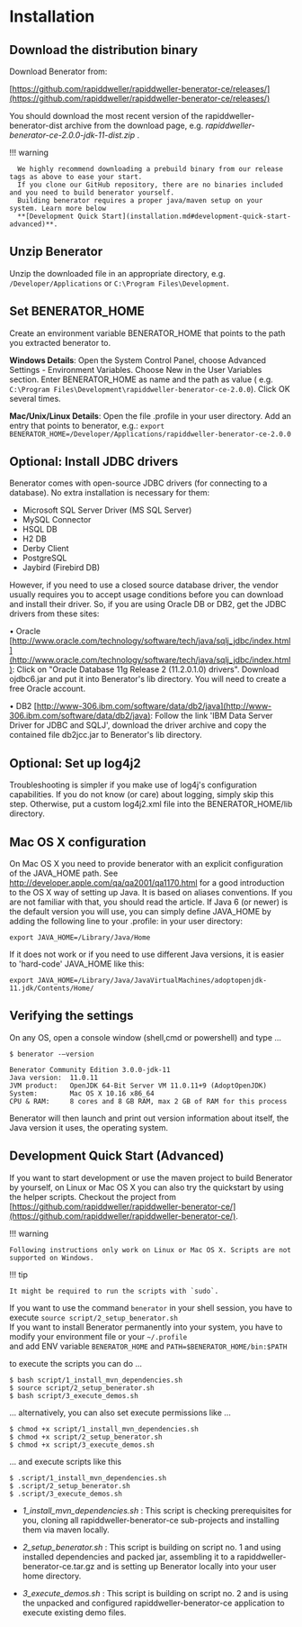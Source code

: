 # Installation

## Download the distribution binary

Download Benerator from: 

[https://github.com/rapiddweller/rapiddweller-benerator-ce/releases/](https://github.com/rapiddweller/rapiddweller-benerator-ce/releases/)

You should download the most recent version of the rapiddweller-benerator-dist archive from the download page, e.g.
_rapiddweller-benerator-ce-2.0.0-jdk-11-dist.zip_ .

!!! warning

      We highly recommend downloading a prebuild binary from our release tags as above to ease your start. 
      If you clone our GitHub repository, there are no binaries included and you need to build benerator yourself. 
      Building benerator requires a proper java/maven setup on your system. Learn more below 
      **[Development Quick Start](installation.md#development-quick-start-advanced)**.

## Unzip Benerator

Unzip the downloaded file in an appropriate directory, e.g. `/Developer/Applications` or `C:\Program Files\Development`.

## Set BENERATOR_HOME

Create an environment variable BENERATOR_HOME that points to the path you extracted benerator to.

**Windows Details**: Open the System Control Panel, choose Advanced Settings - Environment Variables. Choose New in the
User Variables section. Enter BENERATOR_HOME as name and the path as value (
e.g. `C:\Program Files\Development\rapiddweller-benerator-ce-2.0.0`). Click OK several times.

**Mac/Unix/Linux Details**: Open the file .profile in your user directory. Add an entry that points to benerator, e.g.:
`export BENERATOR_HOME=/Developer/Applications/rapiddweller-benerator-ce-2.0.0`

## Optional: Install JDBC drivers

Benerator comes with open-source JDBC drivers (for connecting to a database). No extra installation is necessary for
them:

- Microsoft SQL Server Driver (MS SQL Server)
- MySQL Connector
- HSQL DB
- H2 DB
- Derby Client
- PostgreSQL
- Jaybird (Firebird DB)

However, if you need to use a closed source database driver, the vendor usually requires you to accept usage conditions before you can download and
install their driver. So, if you are using Oracle DB or DB2, get the JDBC drivers from these sites:

• Oracle [http://www.oracle.com/technology/software/tech/java/sqlj_jdbc/index.html](http://www.oracle.com/technology/software/tech/java/sqlj_jdbc/index.html): Click on "Oracle Database 11g Release 2 (11.2.0.1.0) drivers".
Download ojdbc6.jar and put it into Benerator's lib directory. You will need to create a free Oracle account.

• DB2 [http://www-306.ibm.com/software/data/db2/java](http://www-306.ibm.com/software/data/db2/java): Follow the link 'IBM Data Server Driver for JDBC and SQLJ', download the driver archive and
copy the contained file db2jcc.jar to Benerator's lib directory.

## Optional: Set up log4j2

Troubleshooting is simpler if you make use of log4j's configuration capabilities. If you do not know (or care) about logging, simply skip this step.
Otherwise, put a custom log4j2.xml file into the BENERATOR_HOME/lib directory.

## Mac OS X configuration

On Mac OS X you need to provide benerator with an explicit configuration of the JAVA_HOME path. See http://developer.apple.com/qa/qa2001/qa1170.html
for a good introduction to the OS X way of setting up Java. It is based on aliases conventions. If you are not familiar with that, you should read the
article. If Java 6 (or newer) is the default version you will use, you can simply define JAVA_HOME by adding the following line to your .profile: in
your user directory:

```shell
export JAVA_HOME=/Library/Java/Home
```

If it does not work or if you need to use different Java versions, it is easier to 'hard-code' JAVA_HOME like this:

```shell
export JAVA_HOME=/Library/Java/JavaVirtualMachines/adoptopenjdk-11.jdk/Contents/Home/ 
```

## Verifying the settings

On any OS, open a console window (shell,cmd or powershell) and type ...

<div class="termy">

```shell
$ benerator -–version

Benerator Community Edition 3.0.0-jdk-11
Java version:  11.0.11
JVM product:   OpenJDK 64-Bit Server VM 11.0.11+9 (AdoptOpenJDK)
System:        Mac OS X 10.16 x86_64
CPU & RAM:     8 cores and 8 GB RAM, max 2 GB of RAM for this process
```
</div>

Benerator will then launch and print out version information about itself,
the Java version it uses, the operating system.

## Development Quick Start (Advanced)

If you want to start development or use the maven project to build Benerator by yourself,
on Linux or Mac OS X you can also try the quickstart by using the helper scripts. 
Checkout the project from [https://github.com/rapiddweller/rapiddweller-benerator-ce/](https://github.com/rapiddweller/rapiddweller-benerator-ce/).

!!! warning

    Following instructions only work on Linux or Mac OS X. Scripts are not supported on Windows.

!!! tip

    It might be required to run the scripts with `sudo`.

If you want to use the command `benerator` in your shell session, you have to execute `source script/2_setup_benerator.sh`  
If you want to install Benerator permanently into your system, you have to modify your environment file or your `~/.profile`  
and add ENV variable `BENERATOR_HOME` and `PATH=$BENERATOR_HOME/bin:$PATH`

to execute the scripts you can do ...

```term
$ bash script/1_install_mvn_dependencies.sh
$ source script/2_setup_benerator.sh
$ bash script/3_execute_demos.sh
```


... alternatively, you can also set execute permissions like ...

```term
$ chmod +x script/1_install_mvn_dependencies.sh
$ chmod +x script/2_setup_benerator.sh
$ chmod +x script/3_execute_demos.sh
```

... and execute scripts like this

```term
$ .script/1_install_mvn_dependencies.sh
$ .script/2_setup_benerator.sh
$ .script/3_execute_demos.sh
```

- _1_install_mvn_dependencies.sh_ : This script is checking prerequisites for you, 
  cloning all rapiddweller-benerator-ce sub-projects and installing them via maven locally.

- _2_setup_benerator.sh_ : This script is building on script no. 1 and using installed dependencies and packed jar, assembling it to a
  rapiddweller-benerator-ce.tar.gz and is setting up Benerator locally into your user home directory.

- _3_execute_demos.sh_ : This script is building on script no. 2 and is using the unpacked and configured 
   rapiddweller-benerator-ce application to execute existing demo files.